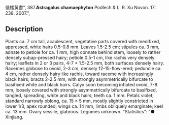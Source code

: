 低矮黄耆",
387.**Astragalus chamaephyton** Podlech & L. R. Xu Novon. 17: 238. 2007.",

## Description
Plants ca. 7 cm tall, acaulescent, vegetative parts covered with medifixed, appressed, white hairs 0.5-0.8 mm. Leaves 1.5-2.5 cm; stipules ca. 3 mm, adnate to petiole for ca. 1 mm, high connate behind stem, loosely to rather densely subap-pressed hairy; petiole 0.5-1 cm, like rachis very densely hairy; leaflets in 2 or 3 pairs, 4-7 × 1.5-2.5 mm, both surfaces densely hairy. Racemes globose to ovoid, 2-3 cm, densely 12-15-flow-ered; peduncle ca. 4 cm, rather densely hairy like rachis, toward raceme with increasingly black hairs; bracts 2-2.5 mm, with strongly asymmetrically bifurcate to basifixed white and black hairs. Calyx soon becoming inflated ovoid, 7-8 mm, loosely covered with strongly asymmetrically bifurcate to basifixed, tangled, spreading, white and black hairs; teeth ca. 1 mm. Petals violet; standard narrowly oblong, ca. 15 × 5 mm, mostly slightly constricted in lower 1/3, apex rounded; wings ca. 14 mm, limbs obliquely emarginate; keel ca. 13 mm. Ovary sessile, glabrous. Legumes unknown.
  "Statistics": "● Xinjiang.
